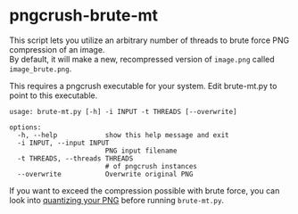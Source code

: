 # pngcrush-brute-mt
This script lets you utilize an arbitrary number of threads to brute force PNG compression of an image.  
By default, it will make a new, recompressed version of `image.png` called `image_brute.png`.

This requires a pngcrush executable for your system. Edit brute-mt.py to point to this executable.

```
usage: brute-mt.py [-h] -i INPUT -t THREADS [--overwrite]

options:
  -h, --help            show this help message and exit
  -i INPUT, --input INPUT
                        PNG input filename
  -t THREADS, --threads THREADS
                        # of pngcrush instances
  --overwrite           Overwrite original PNG
```

If you want to exceed the compression possible with brute force, you can look into [quantizing your PNG](https://pngquant.org/) before running `brute-mt.py`.
